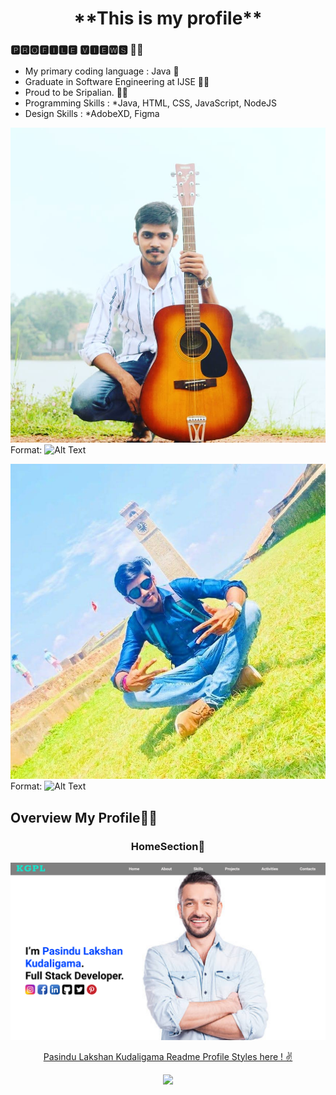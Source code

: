 <h1 align="center">**This is my profile**</h1>


### 🅿🆁🅾🅵🅸🅻🅴 🆅🅸🅴🆆🆂 🕵️‍♂️
- My primary coding language : Java 🧒
- Graduate in Software Engineering at IJSE 👨‍🎓
- Proud to be Sripalian. 💙🧡
- Programming Skills : *Java, HTML, CSS, JavaScript, NodeJS
- Design Skills : *AdobeXD, Figma

![PasinduLakshankudaligama](assets/images/1img.jpg)
Format: ![Alt Text]("https://www.facebook.com/photo.php?fbid=1316465092140856&set=pb.100013321332998.-2207520000..&type=3")

![PasinduLakshankudaligama](assets/images/2img.jpg)
Format: ![Alt Text]("https://www.facebook.com/photo.php?fbid=1316465092140856&set=pb.100013321332998.-2207520000..&type=3")

<h2>Overview My Profile🕵️‍♂️ </h2>

<h3 align="center">HomeSection🧒</h3>

![Home Section Img](assets/images/home.png)

<p align="center">
<a href="https://github.com/pasindulakshankudaligama/Readme-File-Styles">
Pasindu Lakshan Kudaligama Readme Profile Styles here ! ✌
</a>
</p>

<p align="center">
  <img src="https://capsule-render.vercel.app/api?type=waving&color=gradient&height=80&section=footer"/>
</p>